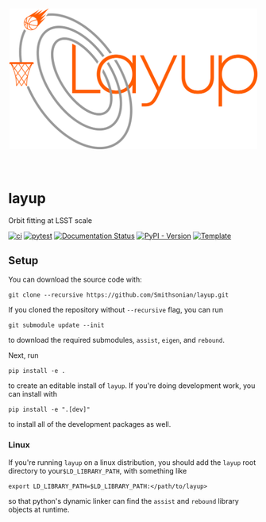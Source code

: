 <h1 align="center">
<img src="https://raw.githubusercontent.com/Smithsonian/layup/main/docs/images/layup_logo.png" width="500">
</h1><br>

# layup
Orbit fitting at LSST scale

[![ci](https://github.com/Smithsonian/layup/actions/workflows/smoke-test.yml/badge.svg)](https://github.com/Smithsonian/layup/actions/workflows/smoke-test.yml)
[![pytest](https://github.com/Smithsonian/layup/actions/workflows/testing-and-coverage.yml/badge.svg)](https://github.com/Smithsonian/layup/actions/workflows/testing-and-coverage.yml)
[![Documentation Status](https://readthedocs.org/projects/layup/badge/?version=latest)](https://layup.readthedocs.io/en/latest/?badge=latest)
[![PyPI - Version](https://img.shields.io/pypi/v/layup)](https://pypi.python.org/pypi/layup)
[![Template](https://img.shields.io/badge/Template-LINCC%20Frameworks%20Python%20Project%20Template-brightgreen)](https://lincc-ppt.readthedocs.io/en/latest/)

## Setup
You can download the source code with:
```
git clone --recursive https://github.com/Smithsonian/layup.git
```

If you cloned the repository without `--recursive` flag, you can run
```
git submodule update --init
```
to download the required submodules, `assist`, `eigen`, and `rebound`.

Next, run
```
pip install -e .
```
to create an editable install of `layup`. If you're doing development work, you can install with
```
pip install -e ".[dev]"
```
to install all of the development packages as well.

### Linux
If you're running `layup` on a linux distribution, you should add the `layup` root directory to your`$LD_LIBRARY_PATH`, with something like
```
export LD_LIBRARY_PATH=$LD_LIBRARY_PATH:</path/to/layup>
```
so that python's dynamic linker can find the `assist` and `rebound` library objects at runtime.
